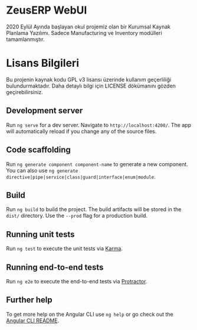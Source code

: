 # ZeusERP WebUI

2020 Eylül Ayında başlayan okul projemiz olan bir Kurumsal Kaynak Planlama Yazılımı.
Sadece Manufacturing ve Inventory modülleri tamamlanmıştır.

# Lisans Bilgileri

Bu projenin kaynak kodu GPL v3 lisansı üzerinde kullanım geçerliliği bulundurmaktadır.
Daha detaylı bilgi için LICENSE dökümanını gözden geçirebilirsiniz.

## Development server

Run `ng serve` for a dev server. Navigate to `http://localhost:4200/`. The app will automatically reload if you change any of the source files.

## Code scaffolding

Run `ng generate component component-name` to generate a new component. You can also use `ng generate directive|pipe|service|class|guard|interface|enum|module`.

## Build

Run `ng build` to build the project. The build artifacts will be stored in the `dist/` directory. Use the `--prod` flag for a production build.

## Running unit tests

Run `ng test` to execute the unit tests via [Karma](https://karma-runner.github.io).

## Running end-to-end tests

Run `ng e2e` to execute the end-to-end tests via [Protractor](http://www.protractortest.org/).

## Further help

To get more help on the Angular CLI use `ng help` or go check out the [Angular CLI README](https://github.com/angular/angular-cli/blob/master/README.md).